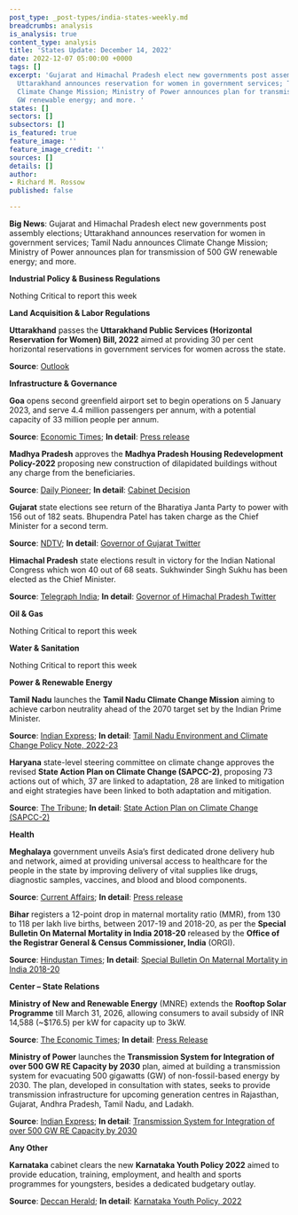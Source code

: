 ```yaml
---
post_type: _post-types/india-states-weekly.md
breadcrumbs: analysis
is_analysis: true
content_type: analysis
title: 'States Update: December 14, 2022'
date: 2022-12-07 05:00:00 +0000
tags: []
excerpt: 'Gujarat and Himachal Pradesh elect new governments post assembly elections;
  Uttarakhand announces reservation for women in government services; Tamil Nadu announces
  Climate Change Mission; Ministry of Power announces plan for transmission of 500
  GW renewable energy; and more. '
states: []
sectors: []
subsectors: []
is_featured: true
feature_image: ''
feature_image_credit: ''
sources: []
details: []
author:
- Richard M. Rossow
published: false

---
```

**Big News**: Gujarat and Himachal Pradesh elect new governments post assembly elections; Uttarakhand announces reservation for women in government services; Tamil Nadu announces Climate Change Mission; Ministry of Power announces plan for transmission of 500 GW renewable energy; and more.

**Industrial Policy & Business Regulations**

Nothing Critical to report this week

**Land Acquisition & Labor Regulations**

**Uttarakhand** passes the **Uttarakhand Public Services (Horizontal Reservation for Women) Bill, 2022** aimed at providing 30 per cent horizontal reservations in government services for women across the state. 

**Source**: [Outlook](https://www.outlookindia.com/national/uttarakhand-passes-bill-for-30-horizontal-reservation-for-local-women-what-it-means-news-243607)

**Infrastructure & Governance**

**Goa** opens second greenfield airport set to begin operations on 5 January 2023, and serve 4.4 million passengers per annum, with a potential capacity of 33 million people per annum. 

**Source**: [Economic Times](https://economictimes.indiatimes.com/industry/transportation/airlines-/-aviation/pm-modi-inaugurates-goas-second-airport-to-start-operations-from-january-5/articleshow/96152479.cms); **In detail**: [Press release](https://www.pmindia.gov.in/en/news_updates/pm-inaugurates-greenfield-international-airport-in-mopa-goa/?comment=disable)

**Madhya Pradesh** approves the **Madhya Pradesh Housing Redevelopment Policy-2022** proposing new construction of dilapidated buildings without any charge from the beneficiaries. 

**Source**: [Daily Pioneer](https://www.dailypioneer.com/2022/state-editions/cabinet-approves-mp-housing-redevelopment-policy-2022.html); **In detail**: [Cabinet Decision](https://acrobat.adobe.com/id/urn:aaid:sc:VA6C2:295d40fc-1304-42ad-9407-27a5e8f8b297)

**Gujarat** state elections see return of the Bharatiya Janta Party to power with 156 out of 182 seats. Bhupendra Patel has taken charge as the Chief Minister for a second term. 

**Source**: [NDTV](https://www.ndtv.com/india-news/gujarat-elections-grand-oath-ceremony-for-bhupendra-patel-in-gujarat-today-pm-narendra-modi-to-attend-3598311); **In detail**: [Governor of Gujarat Twitter](https://twitter.com/GovernorofGuj/status/1602266150464782340)

**Himachal Pradesh** state elections result in victory for the Indian National Congress which won 40 out of 68 seats. Sukhwinder Singh Sukhu has been elected as the Chief Minister. 

**Source**: [Telegraph India](https://www.telegraphindia.com/india/sukhwinder-sukhu-sworn-in-as-himachal-pradeshs-15th-chief-minister-mallikarjun-kharge-rahul-gandhi-priyanka-gandhi-attended-ceremony/cid/1903245); **In detail**: [Governor of Himachal Pradesh Twitter](https://twitter.com/RajBhavanHP/status/1601933510583136257)

**Oil & Gas**

Nothing Critical to report this week

**Water & Sanitation**

Nothing Critical to report this week

**Power & Renewable Energy**

**Tamil Nadu** launches the **Tamil Nadu Climate Change Mission** aiming to achieve carbon neutrality ahead of the 2070 target set by the Indian Prime Minister.

**Source**: [Indian Express](https://indianexpress.com/article/cities/chennai/tamil-nadu-climate-change-mission-mk-stalin-inauguration-8316468/lite/); **In detail**: [Tamil Nadu Environment and Climate Change Policy Note, 2022-23](https://cms.tn.gov.in/sites/default/files/documents/eccf_e_pn_2022_23.pdf)

**Haryana** state-level steering committee on climate change approves the revised **State Action Plan on Climate Change (SAPCC-2)**, proposing 73 actions out of which, 37 are linked to adaptation, 28 are linked to mitigation and eight strategies have been linked to both adaptation and mitigation. 

**Source**: [The Tribune](https://www.tribuneindia.com/news/haryana/nod-to-revised-action-plan-on-climate-change-459441); **In detail**: [State Action Plan on Climate Change (SAPCC-2)](http://harenvironment.gov.in/sites/default/files/documents/doc/Revised%20SAPCC_compressed.pdf)

**Health**

**Meghalaya** government unveils Asia’s first dedicated drone delivery hub and network, aimed at providing universal access to healthcare for the people in the state by improving delivery of vital supplies like drugs, diagnostic samples, vaccines, and blood and blood components. 

**Source**: [Current Affairs](https://currentaffairs.adda247.com/meghalaya-government-launches-asias-first-drone-delivery-hub-for-easy-access-to-healthcare/); **In detail**: [Press release](https://meghalaya.gov.in/sites/default/files/press_release/Meghalaya_Launched_its_First_Drone_Station_5th_Dec_2022.pdf)

**Bihar** registers a 12-point drop in maternal mortality ratio (MMR), from 130 to 118 per lakh live births, between 2017-19 and 2018-20, as per the **Special Bulletin On Maternal Mortality in India 2018-20** released by the **Office of the Registrar General & Census Commissioner, India** (ORGI). 

**Source**: [Hindustan Times](https://www.hindustantimes.com/cities/patna-news/bihars-maternal-mortality-rate-improves-still-worse-than-national-average-101669912444584.html); **In detail**: [Special Bulletin On Maternal Mortality in India 2018-20](https://censusindia.gov.in/nada/index.php/catalog/44379)

**Center – State Relations**

**Ministry of New and Renewable Energy** (MNRE) extends the **Rooftop Solar Programme** till March 31, 2026, allowing consumers to avail subsidy of INR 14,588 (\~$176.5) per kW for capacity up to 3kW. 

**Source**: [The Economic Times](https://economictimes.indiatimes.com/industry/renewables/government-extends-rooftop-solar-programme-till-march-2026/articleshow/96091604.cms); **In detail**: [Press Release](https://pib.gov.in/PressReleasePage.aspx?PRID=1881780)

**Ministry of Power** launches the **Transmission System for Integration of over 500 GW RE Capacity by 2030** plan, aimed at building a transmission system for evacuating 500 gigawatts (GW) of non-fossil-based energy by 2030. The plan, developed in consultation with states, seeks to provide transmission infrastructure for upcoming generation centres in Rajasthan, Gujarat, Andhra Pradesh, Tamil Nadu, and Ladakh. 

**Source**: [Indian Express](https://www.newindianexpress.com/business/2022/dec/07/centrelaunches-plan-for-transmission-of-500-gw-green-energy-by-2030-2525953.html); **In detail**: [Transmission System for Integration of over 500 GW RE Capacity by 2030](https://cea.nic.in/wp-content/uploads/notification/2022/12/CEA_Tx_Plan_for_500GW_Non_fossil_capacity_by_2030.pdf)

**Any Other**

**Karnataka** cabinet clears the new **Karnataka Youth Policy 2022** aimed to provide education, training, employment, and health and sports programmes for youngsters, besides a dedicated budgetary outlay. 

**Source**: [Deccan Herald](https://www.deccanherald.com/state/top-karnataka-stories/karnataka-cabinet-gives-nod-to-karnataka-youth-policy-1169999.html); **In detail**: [Karnataka Youth Policy, 2022](https://acrobat.adobe.com/id/urn:aaid:sc:VA6C2:7c95f60f-1acb-4930-93cd-4c74150cb545)